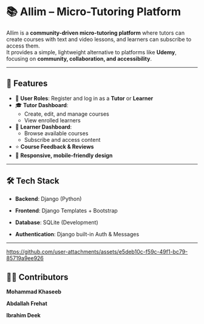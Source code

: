 # 📚 Allim – Micro-Tutoring Platform

Allim is a **community-driven micro-tutoring platform** where tutors can create courses with text and video lessons, and learners can subscribe to access them.  
It provides a simple, lightweight alternative to platforms like **Udemy**, focusing on **community, collaboration, and accessibility**.

---

## 🚀 Features

- 👥 **User Roles**: Register and log in as a **Tutor** or **Learner**
- 🎓 **Tutor Dashboard**:  
  - Create, edit, and manage courses  
  - View enrolled learners  
- 📖 **Learner Dashboard**:  
  - Browse available courses  
  - Subscribe and access content  
- ⭐ **Course Feedback & Reviews**
- 📱 **Responsive, mobile-friendly design**

---

## 🛠 Tech Stack

- **Backend**: Django (Python)  
- **Frontend**: Django Templates + Bootstrap  
- **Database**: SQLite (Development)  



- **Authentication**: Django built-in Auth & Messages  

---


https://github.com/user-attachments/assets/e5deb10c-f59c-49f1-bc79-85719a9ee926



## 👨‍💻 Contributors

**Mohammad Khaseeb**

**Abdallah Frehat**

**Ibrahim Deek**

